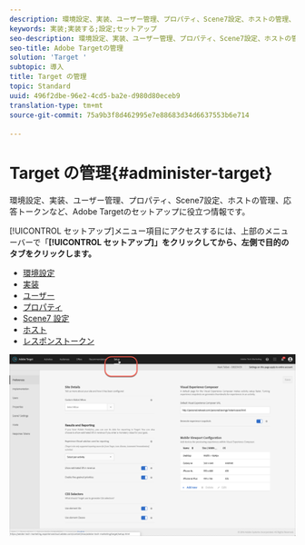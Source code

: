 ```yaml
---
description: 環境設定、実装、ユーザー管理、プロパティ、Scene7設定、ホストの管理、応答トークンなど、Targetのセットアップに役立つ情報です。
keywords: 実装;実装する;設定;セットアップ
seo-description: 環境設定、実装、ユーザー管理、プロパティ、Scene7設定、ホストの管理、応答トークンなど、Adobe Targetのセットアップに役立つ情報です。
seo-title: Adobe Targetの管理
solution: 'Target '
subtopic: 導入
title: Target の管理
topic: Standard
uuid: 496f2dbe-96e2-4cd5-ba2e-d980d80eceb9
translation-type: tm+mt
source-git-commit: 75a9b3f8d462995e7e88683d34d6637553b6e714

---
```



# Target の管理{#administer-target}

環境設定、実装、ユーザー管理、プロパティ、Scene7設定、ホストの管理、応答トークンなど、Adobe Targetのセットアップに役立つ情報です。

[!UICONTROL セットアップ]メニュー項目にアクセスするには、上部のメニューバーで「**[!UICONTROL セットアップ]」をクリックしてから、左側で目的のタブをクリックします。**

* [環境設定](/help/administrating-target/r-target-account-preferences/target-account-preferences.md)
* [実装](/help/c-implementing-target/implementing-target.md)
* [ユーザー](/help/administrating-target/c-user-management/user-management.md)
* [プロパティ](/help/administrating-target/c-user-management/property-channel/property-channel.md)
* [Scene7 設定](/help/administrating-target/scene7-settings.md)
* [ホスト](/help/administrating-target/hosts.md)
* [レスポンストークン](/help/administrating-target/response-tokens.md)

![Adobe Targetセットアップメニュー](/help/administrating-target/assets/setup_menu_new.png)
